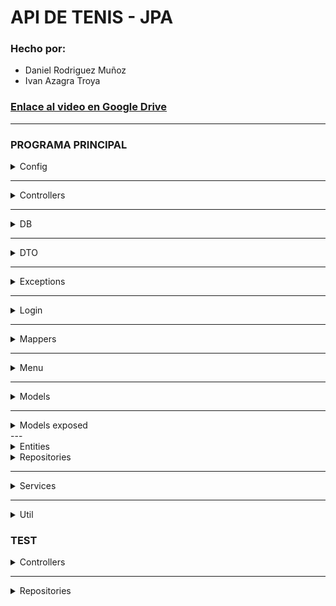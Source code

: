 # API DE TENIS - JPA 
### Hecho por: 
- Daniel Rodriguez Muñoz
- Ivan Azagra Troya

### [Enlace al video en Google Drive](https://drive.google.com/file/d/1Ca_K6DGbzdKIePWy1A-u3_kPTeXk4c8l/view?usp=sharing)

---

### PROGRAMA PRINCIPAL

<details>
  <summary>Config</summary>

### ApplicationProperties:

Esta clase simplemente se encarga de cargar las propiedades del fichero 
application.properties y si no lo consigue devuelve una IOException.
</details>

---

<details>
  <summary>Controllers</summary>

Los controladores se encargan de llamar a los servicios para que hagan sus respectivas 
funciones y de pasar a JSON lo que dichos servicios devuelvan, o un string de error si 
estos devuelven null, ya sea por un error o porque se ha buscado algo que no figura en la BD.

Son objects, por lo que son singletons thread-safe. Esta decisión se tomó para asegurarnos de que 
siempre que se haga una operacion en el programa, se pase por los mismos objetos controller, y no haya 
multiples objetos instanciados de estos cuando sería redundante.

Cada controlador tiene su(s) servicio(s) y las siguientes funciones (a excepcion de unos 
pocos, que tienen funciones especificas, que trataremos mas adelante):
---
La funcion findAllX (donde X es el tipo de objeto que devuelve en JSON) 
hace una llamada al servicio correspondiente y el resultado (una lista de X) lo pasa a string, por lo que 
la lista llama al toString de cada elemento. Metodo el cual tienen modificados los DTO para que al llamarse, se 
devuelvan a si mismos en JSON.

```kotlin 
suspend fun findAllUsers(): String {
    [...]
}
```
---
La funcion findXById(id) hace una llamada al servicio correspondiente 
y el resultado (X?) lo pasa a JSON si existe, y si devuelve un nulo devuelve un 
string con un mensaje de error diciendo que no se pudo encontrar.

Esta forma de gestionar los errores será muy usada a lo largo de esta practica, ya que asi nos 
evitamos tirar excepciones y hacer try catch por un tubo. Simplemente hacemos que las cosas 
devuelvan nulo si hay un error y al final si recibimos un nulo ponemos un mensaje de error pero sin 
tirar excepcion y por tanto sin tirar abajo el programa. Las unicas excepciones que podrian saltar estan en 
zonas que ni siquiera deberian ser accesibles mediante el uso de los menus (semi)implementados.
```kotlin
suspend fun getUserById(id: UUID): String {
    [...]
}
```
---
La funcion insertX(dto) hace una llamada de creacion al servicio correspondiente y 
el resultado (Xdto) lo pasa a JSON
```kotlin
suspend fun insertUser(dto: UserDTO): String {
    [...]
}
```
---
La funcion deleteX(dto) hace una llamada de borrado al servicio correspondiente y 
si el resultado es true(que significa que se ha borrado exitosamente
), devuelve el dto pasado por parametro en JSON. Si devuelve false, returnea el mensaje de 
error de que no se ha podido borrar X .
```kotlin
suspend fun deleteUser(dto: UserDTO): String {
    [...]
}
```
---
#### CASOS ESPECIALES: 

Las funciones getXbyY(campo: T) funcionan todas de la misma manera, excepto para user, porque en UserRepository hicimos 
consultas personalizadas (innecesarias, ya que todo se puede hacer con las operaciones CRUD y encima las 
consultas personalizadas son mas costosas para la BD, pero queriamos ponerlas en la práctica para practicarlas).

Generalmente, funcionan haciendo un findAllX y luego filtrandolo por Y; de esta manera 
obtenemos una lista filtrada por lo que queramos, que pasamos finalmente a toString y eso es lo que devolvemos.

Para el caso particular de Users, simplemente llamamos a las correspondientes funciones del servicio y lo que devuelven (UserDTO?) 
lo pasamos a JSON o si nos devolvio un nulo devolvemos un string de mensaje de error.

En el caso de Users tambien están getUserBy[Email/Phone]ForLogin: estas funciones 
hacen lo mismo de llamar al servicio pero devuelven directamente lo que devuelve el servicio, sin pasar a JSON. Estas funciones, como 
su nombre indica, existen unicamente para la clase Login, que necesita el objeto, no el JSON, pero no queriamos que accediese directamente a los servicios ni 
mucho menos a los repositorios, asique hicimos que los controladores se encargaran de ello.
```kotlin
suspend fun getUserByEmail(email: String): String {
    [...]
}
```
--- 

</details>

---

<details>
  <summary>DB</summary>

### Data.kt 

Esta clase tiene los datos iniciales de la base de datos, asi como las funciones necesarias para inicializarlos.

### HibernateManager

El controlador de la base de datos. Puede abrir y cerrar conexiones con la BD, asi como iniciar y commitear 
transacciones en la misma. Todo ello gracias a los metodos open(), close(), 
query() y transaction()

</details>

---

<details>
  <summary>DTO</summary>

Son las clases POKO con las que trabajará el programa fuera de los repositorios y la BD. 
Tienen los metodos fromJSON y toJSON (que el nombre los explica solos) y tienen un toString overrideado para que 
las devuelva como JSON al llamarlo, usando la libreria de Gson (que honestamente, no sabemos por que las listas no las pasa tambien a JSON cuando deberia hacerlo, pero 
bueno).
Algunas tienen la etiqueta @Expose porque en los metodos que las pasan a JSON hemos puesto un
excludeFieldsWithoutExposeAnnotation. Esto está asi porque las fechas daban problemas, asique para algunas clases 
hemos creado unas fechasString que se crean automaticamente al instanciar el objeto en base a las fechas que tengan. Estas son las que se mostraran en el JSON.

Todos los campos que tengan que ser calcuados automaticamente (como precios) se hacen en el constructor de los DTOs automaticamente. Asi no hay riesgo 
de incongruencias.
</details>

---

<details>
  <summary>Exceptions</summary>

### MapperException

Esta clase hereda de Exception pero con el mensaje de "Error en el mapper."

No tiene nada mas porque una piedra tiene más imaginacion que nosotros.
</details>

---

<details>
  <summary>Login</summary>

Este archivo consta de dos funciones: login() y register(), y ambas devuelven un UserDTO.

Ambas funciones son usadas en el principio del programa para, como su nombre indica, loguearse o registrarse.

Al loguearte, introduces tu email y contraseña, y el programa lanza una consulta asincronamente buscando un usuario 
con ese email. Si no encuentra el usuario, o la contraseña introducida (una vez encriptada) no coincide con la del 
usuario recuperado, le dice al cliente que las credenciales son incorrectas, sin especificar si el fallo esta en la contraseña o el email 
para evitar vulnerabilidades, y le dice si quiere salir del programa o continuar intentando loguearse. Si el usuario decide salir, hace un 
exitProcess(0), y de querer continuar, vuelve a pedir credenciales desde el principio.

Si te logueas como administrador porque introduces bien la contraseña y correo del admin, tendras acceso a un menu distinto del de los trabajadores y usuarios.

Al registrarte, introduces tus datos (nombre, apellido, numero de telefono, email, contraseña, repetir contraseña) 
y el programa lanza una consulta para comprobar si ya hay un usuario con el mismo email o numero de telefono. Si no lo hay, se crea un nuevo usuario en la base de datos CON EL ROL DE CLIENTE 
y devuelve el usuario creado. Si coincide el email o el telefono con el de otro usuario, o la contraseña no coincide con la contraseña repetida, te dice que los parametros son incorrectos (sin decir si lo incorrecto es el email o el numero de telefono) y te pregunta si 
quieres salir del programa o volver a intentarlo. Si le das a salir hace un exitProcess(0)
</details>

---

<details>
  <summary>Mappers</summary>

Estas clases se encargan de pasar de DTO a modelo y de modelo a DTO, haciendo las alteraciones necesarias, como cifrar las contraseñas de los usuarios o, en el caso especifico de los pedidos, 
a la hora de pasar de pedido a PedidoDTO, como este ultimo tiene una lista de tareas y turnos, el Mapper llama a los repositorios de tareas y turnos, hace un findAll de ambos y 
filtra las listas resultantes para quedarse solo con aquellas tareas y turnos que pertenezcan a ese pedido. Luego 
le pasa esas listas al constructor del DTO para crearlo. Esto esta hecho asi porque en la base de datos (y por tanto 
en el modelo), el pedido no tiene listas de nada, porque no queriamos que estas relaciones fuesen bidireccionales.
</details>

---

<details>
  <summary>Menu</summary>

Como es lo que menos tiene que ver con Acceso a Datos, será lo que menos expliquemos, que tampoco es plan de hacer esto innecesariamente largo (sobretodo 
tambien porque no esta implementado del todo, ya que no teniamos mas tiempo).

Basicamente, esta carpeta entera se encarga de proporcionarle al usuario una "interfaz" con la que interactuar con la aplicacion por consola.
</details>

---

<details>
  <summary>Models</summary>

Los modelos son clases POKO de lo que va a ser guardado en la base de datos.

Todos ellos constan de las etiquetas @Entity (para que tengan su respectiva tabla en la BD), 
@Table (para renombrar dicha tabla) y una @NamedQuery que es para el findAll.

Para sus atributos, el id esta marcado como @Id (para indicar que es 
el id de la entidad), @GenericGenerator(...) (para que hibernate sepa que es un uuid, si no daba problemas), 
@Column (para renombrar campos) y @Type(para indicarle que es tipo "uuid-char") (si no daba problemas).

Los modelos que presentan herencia (maquinas y tareas) tienen a la clase padre con la anotacion adicional 
@Inheritance(strategy = "InheritanceType.JOINED") porque queriamos que la base de datos 
tuviera una tabla por cada clase, y gracias a JOINED la base de datos creará una tabla para la clase padre y 
otra tabla para cada una de las hijas (sin ponerle a esas tablas los campos de la padre, simplemente referenciara a la 
clase padre). Asi nos evitamos tener una supertabla Tarea/Maquina con millones de campos nulos y nos evitamos tambien tener 
tablas con campos duplicados. 

Los campos que expresan una relacion muchos a uno (ManyToOne) tienen la etiqueta @ManyToOne seguida de @JoinColumn, 
donde entre parentesis se le expresa el nombre que tendra el campo en esta tabla, el nombre del campo al que referencia, y si 
admite nulos o no. Gracias a estas etiquetas podemos hacer las relaciones del programa. No hemos usado ni OneToMany, ni OneToOne, ni ManyToMany 
porque no hemos necesitado de ellas (y no queremos bidireccionalidad).

Los campos que fuesen fechas los hemos puesto con las etiquietas @Type(type = "org.hibernate.type.LocalDateTimeType")
y @CreationTimestamp porque si no daba problemas.

</details>

---
<details>
  <summary>Models exposed</summary>
Los modelos son clases POKO a secas, no tienen ningúna diferencia a un POKO normal, no utilizan anotaciones y solamente constan de un constructor utilizado en diferentes partes del programa.
</details>
---

<details>
  <summary>Entities</summary>

Las entidades son las clases dedicadas a crear las bases de datos y donde casan los valores con todos los parámetros de la base de datos para rellenar los valores necesarios

---

### Tabla 

Crea la tabla en la base de datos utilizando un id que se le pase extendiendo de una clase ya creada por Exposed:

```kotlin
object Table: UUIDTable("Nombre Tabla") {
  val atributo = reference("", Tabla con la relación)
  val número = integer("número")
}
```

---

### Dao

Setea el resultado a nulo, inicia transaccion, busca por ID, cierra transaccion y devuelve el resultado.
```kotlin
class Dao(id: EntityID<UUID>): UUIDEntity(id) {
  companion object: UUIDEntityClass<Dao>(Table)

  var atributo by Dao referencedOn Table.atributo
  var número by Table.número
}
```

---
</details>

<details>
  <summary>Repositories</summary>

Se encargan de hacer las operaciones CRUD (y en el caso de Users, un par mas) necesarias para que el programa funcione. 

Implementan la interfaz ICRUDRepository que les obliga a tener al menos un readAll, findById, 
create y delete.

---

### Read All 

Primero crea una lista mutable vacia del objeto que queramos devolver, luego abre una transaccion y 
como query hace una TypedQuery<T> llamando al metodo createNamedQuery del manager del controlador de la BD, y 
a ese metodo se le introduce por parametro el nombre de la namedQuery descrita en el modelo, asi como la clase del modelo 
a la que pertenece dicha NamedQuery.

Luego la lista se actualiza al resultList de la query, se finaliza la transaccion y se devuelve la lista.
```kotlin
override suspend fun readAll(): List<T> = withContext(Dispatchers.IO) {
    var result = mutableListOf<T>()
    HibernateManager.transaction {
        val query: TypedQuery<T> = HibernateManager.manager.createNamedQuery("T.findAll", T::class.java)
        result = query.resultList
    }
    result
}
```
Nota: * Donde en el codigo pone T no se refiere a un generico, sino al tipo que sea el repositorio, por ejemplo: Adquisicion.

---

### Find by ID

Setea el resultado a nulo, inicia transaccion, busca por ID, cierra transaccion y devuelve el resultado.
```kotlin
override suspend fun findById(id: UUID): T? = withContext(Dispatchers.IO) {
    var result: T? = null
    HibernateManager.transaction {
        result = HibernateManager.manager.find(T::class.java, id)
    }
    result
}
```

---

### Insert

Inicia transaccion, crea o actualiza (dependiendo de si ya existe o no ese objeto en la BD), cierra transaccion y 
devuelve el objeto pasado por parametro.
```kotlin
override suspend fun create(entity: Adquisicion): Adquisicion = withContext(Dispatchers.IO) {
    HibernateManager.transaction {
        HibernateManager.manager.merge(entity)
    }
    entity
}
```

---

### Delete
Setea el resultado a falso, inicia transaccion, busca por id la entidad pasada por parametro, si la encuentra 
la borra y setea el resultado a true, si no no hace nada, cierra transaccion y devuelve el resultado.

Es importante que el remove lo haga sobre el objeto recuperado por el findById y no sobre el pasado por parametro, ya que 
el objeto requiere de estar en la misma sesion para poder ser borrado.
```kotlin
override suspend fun delete(entity: Adquisicion): Boolean = withContext(Dispatchers.IO) {
    var result = false
    HibernateManager.transaction {
        val adquisicion = HibernateManager.manager.find(Adquisicion::class.java, entity.id)
        adquisicion?.let {
            HibernateManager.manager.remove(it)
            result = true
        }
    }
    result
}
```

--- 

## Casos especiales de User 

### Find by Email/Phone/Perfil 

Crea una lista mutable de usuarios, inicia la transaccion, crea una query en la que busca por el campo X, 
le setea a la query como parametro el que queremos y actualiza la lista mutable al resultList de la query; 
Cierra la transaccion y devuelve la lista.

```kotlin
suspend fun findByPerfil(profile: Profile): List<User> = withContext(Dispatchers.IO) {
    var result = mutableListOf<User>()
    HibernateManager.transaction {
        val query: TypedQuery<User> = manager.createQuery(
            "select u from User u where u.perfil = :profile", User::class.java)
        query.setParameter("profile", profile)
        result = query.resultList
    }
    result
}
```

</details>

---

<details>
  <summary>Services</summary>

Los servicios tienen un repositorio inyectado por constructor y, gracias a este y al mapper, 
se encargara de llamar al repositorio para que haga las operaciones CRUD necesarias pero lo que 
dicho repositorio devuelva, el servicio lo transformara en DTO gracias al mapper y devolvera eso. 

En esencia, para los create y delete recibe un DTO y devuelve un DTO, haciendo un insert/delete 
del DTO mapeado a Modelo, y el resultado lo pasará de Modelo de vuelta a DTO, devolviendo el susodicho DTO.
Para findAll y findById simplemente el Modelo o lista de modelos los pasa a DTO o lista de DTOs y los devuelve.

Los servicios son simples porque queriamos que el bulto de la logica de negocio estuviera en los controladores.

Todos extienden de la clase abstracta BaseService, que tiene ya hechos los metodos crud pero sin pasar a DTO.

</details>

---

<details>
  <summary>Util</summary>

Un archivo con funciones de utilidad varias:
- Encode codifica un string dado a SHA-512 y devuelve el string codificado.
- BetweenXandY coge un string pasado por parametro y lo intenta convertir a Int. Si no 
puede, da un nulo (y si da un nulo returnea false) y si puede y ese numero se encuentra entre X e Y (inclusive) 
returnea true. Returnea false si el numero pasado a int no está entre esos valores inclusive.
- waitingText recibe por parametro un Deferred y printea un puntito cada 0.1s en grupos de tres puntitos
hasta que ese deferred sea completado.

</details>

### TEST

<details>
  <summary>Controllers</summary>

Clases para testar unitariamente los controladores usando MockK (y JUnit). 
</details>

---

<details>
  <summary>Repositories</summary>

Clases para testear (unitariamente, aunque tecnicamente seria 
de integracion porque por debajo usa hibernate, pero se asume que hibernate esta 
completamente testeado) los repositorios usando JUnit.
</details>
